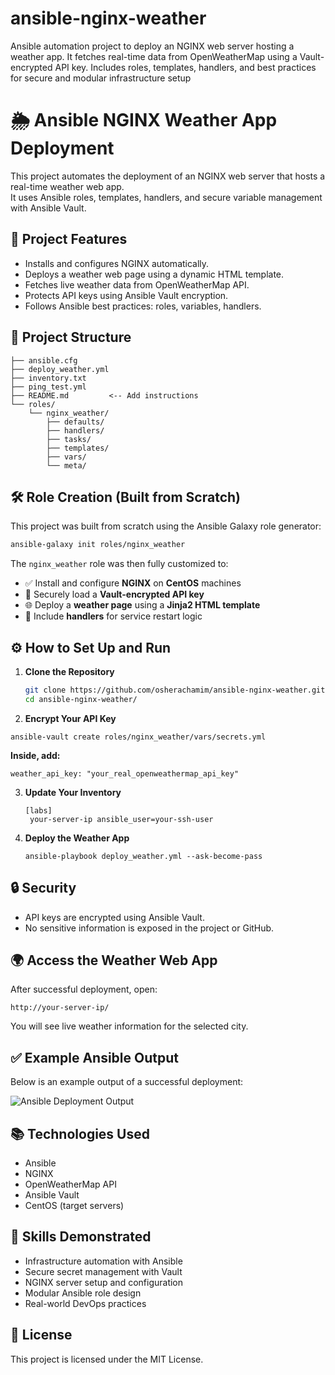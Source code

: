 # ansible-nginx-weather
Ansible automation project to deploy an NGINX web server hosting a weather app. It fetches real-time data from OpenWeatherMap using a Vault-encrypted API key. Includes roles, templates, handlers, and best practices for secure and modular infrastructure setup

# 🌦️ Ansible NGINX Weather App Deployment

This project automates the deployment of an NGINX web server that hosts a real-time weather web app.  
It uses Ansible roles, templates, handlers, and secure variable management with Ansible Vault.

## 📌 Project Features

- Installs and configures NGINX automatically.
- Deploys a weather web page using a dynamic HTML template.
- Fetches live weather data from OpenWeatherMap API.
- Protects API keys using Ansible Vault encryption.
- Follows Ansible best practices: roles, variables, handlers.

## 📁 Project Structure

``` ansible-nginx-weather/
├── ansible.cfg
├── deploy_weather.yml
├── inventory.txt
├── ping_test.yml
├── README.md         <-- Add instructions
└── roles/
    └── nginx_weather/
        ├── defaults/
        ├── handlers/
        ├── tasks/
        ├── templates/
        ├── vars/
        └── meta/
```
## 🛠️ Role Creation (Built from Scratch)

This project was built from scratch using the Ansible Galaxy role generator:

```bash
ansible-galaxy init roles/nginx_weather
```
The `nginx_weather` role was then fully customized to:

- ✅ Install and configure **NGINX** on **CentOS** machines
- 🔐 Securely load a **Vault-encrypted API key**
- 🌐 Deploy a **weather page** using a **Jinja2 HTML template**
- 🔁 Include **handlers** for service restart logic

## ⚙️ How to Set Up and Run

1. **Clone the Repository**
   ```bash
   git clone https://github.com/osherachamim/ansible-nginx-weather.git
   cd ansible-nginx-weather/
   ```
2.  **Encrypt Your API Key**
   ```
   ansible-vault create roles/nginx_weather/vars/secrets.yml
   ```
   **Inside, add:**
   ```
   weather_api_key: "your_real_openweathermap_api_key"
   ```
3. **Update Your Inventory**
   ```
   [labs]
    your-server-ip ansible_user=your-ssh-user
   ```

4. **Deploy the Weather App**
   ```
   ansible-playbook deploy_weather.yml --ask-become-pass
    ```
## 🔒 Security

- API keys are encrypted using Ansible Vault.
- No sensitive information is exposed in the project or GitHub.

## 🌍 Access the Weather Web App

After successful deployment, open:
```
http://your-server-ip/
```

You will see live weather information for the selected city.

## ✅ Example Ansible Output

Below is an example output of a successful deployment:

![Ansible Deployment Output](ansible-output.png)

## 📚 Technologies Used

- Ansible
- NGINX
- OpenWeatherMap API
- Ansible Vault
- CentOS (target servers)

## 🎯 Skills Demonstrated

- Infrastructure automation with Ansible
- Secure secret management with Vault
- NGINX server setup and configuration
- Modular Ansible role design
- Real-world DevOps practices

## 🤝 License

This project is licensed under the MIT License.
